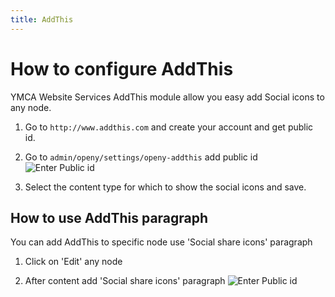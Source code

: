 ```yaml
---
title: AddThis
---
```


# How to configure AddThis

YMCA Website Services AddThis module allow you easy add Social icons to any node.

1. Go to `http://www.addthis.com` and create your account and get public id.

2. Go to `admin/openy/settings/openy-addthis` add public id
![Enter Public id](../../assets/addthis.png)

3. Select the content type for which to show the social icons and save.

## How to use AddThis paragraph
You can add AddThis to specific node use 'Social share icons' paragraph

1. Click on 'Edit' any node

2. After content add 'Social share icons' paragraph
![Enter Public id](../../assets/addthis_paragraph.png)

